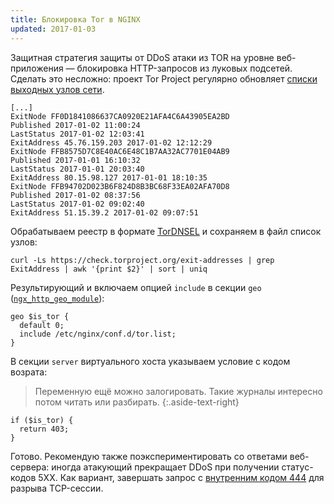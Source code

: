 ```yaml
---
title: Блокировка Tor в NGINX
updated: 2017-01-03
---
```


Защитная стратегия защиты от DDoS атаки из TOR на уровне веб-приложения — блокировка HTTP-запросов из луковых подсетей. Сделать это несложно: проект Tor Project регулярно обновляет [списки выходных узлов сети](https://check.torproject.org/exit-addresses).

```
[...]
ExitNode FF0D1841086637CA0920E21AFA4C6A43905EA2BD
Published 2017-01-02 11:00:24
LastStatus 2017-01-02 12:03:41
ExitAddress 45.76.159.203 2017-01-02 12:12:29
ExitNode FFB8575D7C8E40AC6E48C1B7AA32AC7701E04AB9
Published 2017-01-01 16:10:32
LastStatus 2017-01-01 20:03:40
ExitAddress 80.15.98.127 2017-01-01 18:10:35
ExitNode FFB94702D023B6F824D8B3BC68F33EA02AFA70D8
Published 2017-01-02 08:37:56
LastStatus 2017-01-02 09:02:40
ExitAddress 51.15.39.2 2017-01-02 09:07:51
```

Обрабатываем реестр в формате [TorDNSEL](https://www.torproject.org/projects/tordnsel.html.en) и сохраняем в файл список узлов:

```
curl -Ls https://check.torproject.org/exit-addresses | grep ExitAddress | awk '{print $2}' | sort | uniq
```

Результирующий и включаем опцией `include` в секции `geo` ([`ngx_http_geo_module`](http://nginx.org/ru/docs/http/ngx_http_geo_module.html)):

```
geo $is_tor {
  default 0;
  include /etc/nginx/conf.d/tor.list;
}
```

В секции `server` виртуального хоста указываем условие с кодом возрата:

> Переменную ещё можно залогировать. Такие журналы интересно потом читать или разбирать.
{:.aside-text-right}

```
if ($is_tor) {
  return 403;
}
```

Готово. Рекомендую также поэкспериментировать со ответами веб-сервера: иногда атакующий прекращает DDoS при получении статус-кодов 5XX. Как вариант, завершать запрос с [внутренним кодом 444](http://nginx.org/ru/docs/http/request_processing.html#how_to_prevent_undefined_server_names) для разрыва TCP-сессии.
